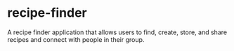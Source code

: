 # recipe-finder
A recipe finder application that allows users to find, create, store, and share recipes and connect with people in their group.
